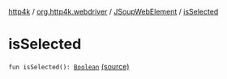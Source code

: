 [http4k](../../index.md) / [org.http4k.webdriver](../index.md) / [JSoupWebElement](index.md) / [isSelected](./is-selected.md)

# isSelected

`fun isSelected(): `[`Boolean`](https://kotlinlang.org/api/latest/jvm/stdlib/kotlin/-boolean/index.html) [(source)](https://github.com/http4k/http4k/blob/master/http4k-testing-webdriver/src/main/kotlin/org/http4k/webdriver/JSoupWebElement.kt#L110)